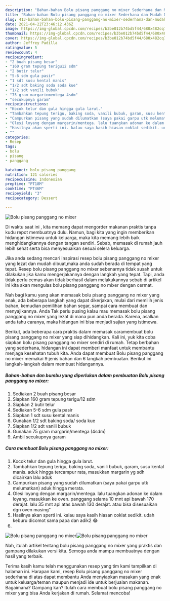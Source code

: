 ```yaml
---
description: "Bahan-bahan Bolu pisang panggang no mixer Sederhana dan Mudah Dibuat"
title: "Bahan-bahan Bolu pisang panggang no mixer Sederhana dan Mudah Dibuat"
slug: 413-bahan-bahan-bolu-pisang-panggang-no-mixer-sederhana-dan-mudah-dibuat
date: 2021-04-22T23:46:12.436Z
image: https://img-global.cpcdn.com/recipes/b3be012b74bd5f44/680x482cq70/bolu-pisang-panggang-no-mixer-foto-resep-utama.jpg
thumbnail: https://img-global.cpcdn.com/recipes/b3be012b74bd5f44/680x482cq70/bolu-pisang-panggang-no-mixer-foto-resep-utama.jpg
cover: https://img-global.cpcdn.com/recipes/b3be012b74bd5f44/680x482cq70/bolu-pisang-panggang-no-mixer-foto-resep-utama.jpg
author: Jeffrey Padilla
ratingvalue: 5
reviewcount: 4
recipeingredient:
- "2 buah pisang besar"
- "160 gram tepung terigu12 sdm"
- "2 butir telur"
- "5-6 sdm gula pasir"
- "1 sdt susu kental manis"
- "1/2 sdt baking soda soda kue"
- "1/2 sdt vanili bubuk"
- "75 gram margarinmentega 4sdm"
- "secukupnya garam"
recipeinstructions:
- "Kocok telur dan gula hingga gula larut."
- "Tambahkan tepung terigu, baking soda, vanili bubuk, garam, susu kental manis. aduk hingga tercampur rata, masukkan margarin yg sdh dicairkan lalu aduk"
- "Campurkan pisang yang sudah dilumatkan (saya pakai garpu utk melumatkan) aduk hingga merata."
- "Olesi loyang dengan margarin/mentega. lalu tuangkan adonan ke dalam loyang. masukkan ke oven. panggang selama 10 mnt api bawah 170 derajat. lalu 35 mnt api atas bawah 130 derajat. atau bisa disesuaikan dgn oven masing”"
- "Hasilnya akan sperti ini. kalau saya kasih hiasan coklat sedikit. udah keburu dicomot sama papa dan adik2 😂"
- ""
categories:
- Resep
tags:
- bolu
- pisang
- panggang

katakunci: bolu pisang panggang 
nutrition: 121 calories
recipecuisine: Indonesian
preptime: "PT18M"
cooktime: "PT46M"
recipeyield: "3"
recipecategory: Dessert

---
```



![Bolu pisang panggang no mixer](https://img-global.cpcdn.com/recipes/b3be012b74bd5f44/680x482cq70/bolu-pisang-panggang-no-mixer-foto-resep-utama.jpg)

Di waktu  saat ini , kita memang dapat mengorder makanan praktis tanpa kudu repot membuatnya dulu. Namun, bagi kita yang ingin memberikan hidangan istimewa untuk keluarga, maka kita memang lebih baik menghidangkannya dengan tangan sendiri. Sebab, memasak di rumah jauh lebih sehat serta bisa menyesuaikan sesuai selera keluarga.

Jika anda sedang mencari inspirasi resep bolu pisang panggang no mixer yang lezat dan mudah dibuat,maka anda sudah berada di tempat yang tepat. Resep bolu pisang panggang no mixer  sebenarnya tidak susah untuk dilakukan jika kamu mengerjakannya dengan langkah yang tepat. Tapi, anda tidak perlu cemas akan tidak berhasil dalam melakukannya 
sebab di artikel ini kita akan mengulas bolu pisang panggang no mixer dengan cermat.  



Nah bagi kamu yang akan memasak bolu pisang panggang no mixer yang enak, ada beberapa langkah yang dapat dikerjakan, mulai dari memilih jenis bahan, kemudian pemilihan bahan segar, sampai cara membuat dan menyajikannya. Anda Tak perlu pusing kalau mau memasak bolu pisang panggang no mixer yang lezat di mana pun anda berada. Karena, asalkan anda  tahu caranya, maka hidangan ini bisa menjadi sajian yang istimewa.

Berikut, ada beberapa cara praktis  dalam memasak caramembuat bolu pisang panggang no mixer yang siap dihidangkan. Kali ini, yuk kita coba siapkan bolu pisang panggang no mixer sendiri di rumah. Tetap berbahan yang sederhana, hidangan ini dapat memberi manfaat untuk membantu menjaga kesehatan tubuh kita. Anda dapat membuat Bolu pisang panggang no mixer memakai 9 jenis bahan dan 6 langkah pembuatan. Berikut ini langkah-langkah dalam membuat hidangannya.

<!--inarticleads1-->

##### Bahan-bahan dan bumbu yang diperlukan dalam pembuatan Bolu pisang panggang no mixer:

1. Sediakan 2 buah pisang besar
1. Siapkan 160 gram tepung terigu/12 sdm
1. Siapkan 2 butir telur
1. Sediakan 5-6 sdm gula pasir
1. Siapkan 1 sdt susu kental manis
1. Gunakan 1/2 sdt baking soda/ soda kue
1. Siapkan 1/2 sdt vanili bubuk
1. Gunakan 75 gram margarin/mentega (4sdm)
1. Ambil secukupnya garam




<!--inarticleads2-->

##### Cara membuat Bolu pisang panggang no mixer:

1. Kocok telur dan gula hingga gula larut.
1. Tambahkan tepung terigu, baking soda, vanili bubuk, garam, susu kental manis. aduk hingga tercampur rata, masukkan margarin yg sdh dicairkan lalu aduk
1. Campurkan pisang yang sudah dilumatkan (saya pakai garpu utk melumatkan) aduk hingga merata.
1. Olesi loyang dengan margarin/mentega. lalu tuangkan adonan ke dalam loyang. masukkan ke oven. panggang selama 10 mnt api bawah 170 derajat. lalu 35 mnt api atas bawah 130 derajat. atau bisa disesuaikan dgn oven masing”
1. Hasilnya akan sperti ini. kalau saya kasih hiasan coklat sedikit. udah keburu dicomot sama papa dan adik2 😂
1. 
<img src="//assets-global.cpcdn.com/assets/icons/button_play-2c75c40dde080a61004c1f40b05d8f140eaff45d7e9e6481dc71c63d2e7c4909.png" alt="Bolu pisang panggang no mixer"><img src="//assets-global.cpcdn.com/assets/icons/button_play-2c75c40dde080a61004c1f40b05d8f140eaff45d7e9e6481dc71c63d2e7c4909.png" alt="Bolu pisang panggang no mixer">



Nah, itulah artikel tentang  bolu pisang panggang no mixer  yang praktis dan gampang dilakukan versi kita. Semoga anda mampu membuatnya dengan hasil yang terbaik. 

Terima kasih kamu telah menggunakan resep yang tim kami tampilkan di halaman ini. Harapan kami, resep  Bolu pisang panggang no mixer sederhana di atas dapat membantu Anda menyiapkan masakan yang enak untuk keluarga/teman maupun menjadi ide untuk berjualan makanan. Bagaimana? Gampang kan? Itulah cara membuat bolu pisang panggang no mixer yang bisa Anda kerjakan di rumah. Selamat mencoba!

